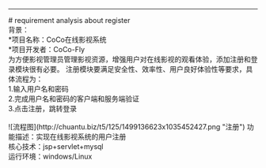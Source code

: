 ﻿<hr/>
# requirement analysis about register
<br/>
背景：<br/>
*项目名称：CoCo在线影视系统 <br/>
*项目开发者：CoCo-Fly   <br/>
为方便影视管理员管理影视资源，增强用户对在线影视的观看体验，添加注册和登录模块很有必要。
注册模块要满足安全性、效率性、用户良好体验性等要求，具体流程为：<br/>
1.输入用户名和密码<br/>
2.完成用户名和密码的客户端和服务端验证<br/>
3.点击注册，跳转登录<br/><br/>
![流程图](http://chuantu.biz/t5/125/1499136623x1035452427.png "注册")
功能描述：实现在线影视系统的用户注册<br/>
核心技术：jsp+servlet+mysql<br/>
运行环境：windows/Linux  <br/>

